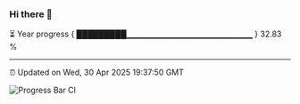 ### Hi there 👋

⏳ Year progress { █████████▁▁▁▁▁▁▁▁▁▁▁▁▁▁▁▁▁▁▁▁▁ } 32.83 %

---

⏰ Updated on Wed, 30 Apr 2025 19:37:50 GMT

![Progress Bar CI](https://github.com/IshwaranRudhara/GIT-ACTION/workflows/Progress%20Bar%20CI/badge.svg)
